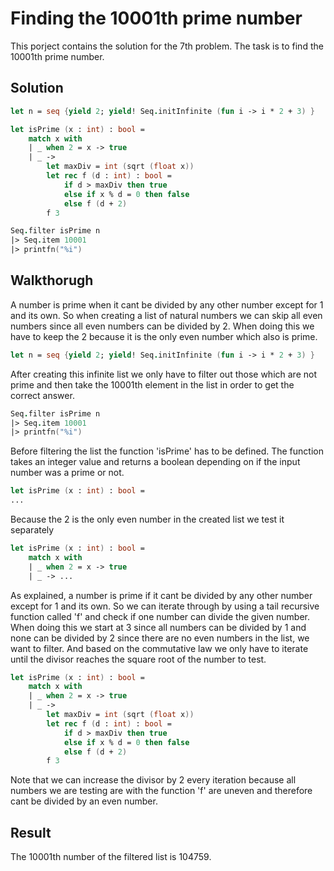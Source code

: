# Finding the 10001th prime number

This porject contains the solution for the 7th problem. The task is to find the 10001th prime number. 

Solution
---

```fsharp
let n = seq {yield 2; yield! Seq.initInfinite (fun i -> i * 2 + 3) }

let isPrime (x : int) : bool = 
    match x with
    | _ when 2 = x -> true   
    | _ ->
        let maxDiv = int (sqrt (float x)) 
        let rec f (d : int) : bool = 
            if d > maxDiv then true
            else if x % d = 0 then false
            else f (d + 2)
        f 3

Seq.filter isPrime n
|> Seq.item 10001
|> printfn("%i")
```

Walkthorugh
---
A number is prime when it cant be divided by any other number except for 1 and its own. So when creating a list of natural numbers we can skip all even numbers since all even numbers can be divided by 2. When doing this we have to keep the 2 because it is the only even number which also is prime.

```fsharp
let n = seq {yield 2; yield! Seq.initInfinite (fun i -> i * 2 + 3) }
```

After creating this infinite list we only have to filter out those which are not prime and then take the 10001th element in the list in order to get the correct answer.

```fsharp
Seq.filter isPrime n
|> Seq.item 10001
|> printfn("%i")
```

Before filtering the list the function 'isPrime' has to be defined. The function takes an integer value and returns a boolean depending on if the input number was a prime or not. 

```fsharp
let isPrime (x : int) : bool = 
...
```

Because the 2 is the only even number in the created list we test it separately

```fsharp
let isPrime (x : int) : bool = 
    match x with
    | _ when 2 = x -> true   
    | _ -> ...
```

As explained, a number is prime if it cant be divided by any other number except for 1 and its own. So we can iterate through by using a tail recursive function called 'f' and check if one number can divide the given number. When doing this we start at 3 since all numbers can be divided by 1 and none can be divided by 2 since there are no even numbers in the list, we want to filter. And based on the commutative law we only have to iterate until the divisor reaches the square root of the number to test.

```fsharp
let isPrime (x : int) : bool = 
    match x with
    | _ when 2 = x -> true   
    | _ ->
        let maxDiv = int (sqrt (float x)) 
        let rec f (d : int) : bool = 
            if d > maxDiv then true
            else if x % d = 0 then false
            else f (d + 2)
        f 3
```
Note that we can increase the divisor by 2 every iteration because all numbers we are testing are with the function 'f' are uneven and therefore cant be divided by an even number. 

Result
---

The 10001th number of the filtered list is 104759.
